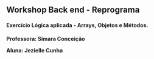 ## Workshop Back end - Reprograma

#### Exercício Lógica aplicada - Arrays, Objetos e Métodos.

**Professora: Simara Conceição**

**Aluna: Jezielle Cunha**